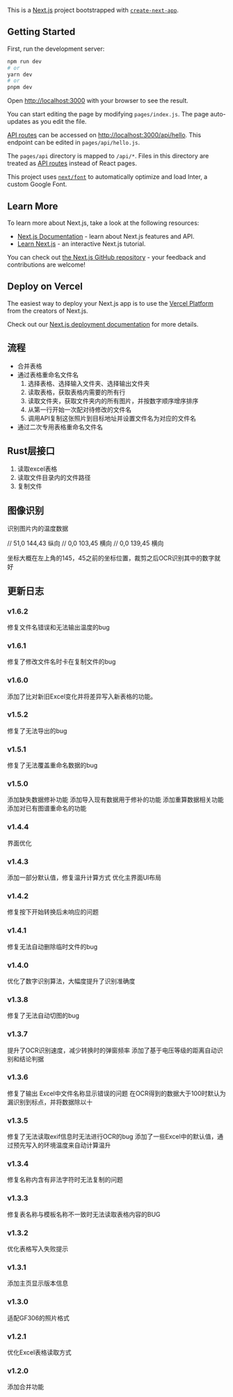 This is a [Next.js](https://nextjs.org/) project bootstrapped with [`create-next-app`](https://github.com/vercel/next.js/tree/canary/packages/create-next-app).

## Getting Started

First, run the development server:

```bash
npm run dev
# or
yarn dev
# or
pnpm dev
```

Open [http://localhost:3000](http://localhost:3000) with your browser to see the result.

You can start editing the page by modifying `pages/index.js`. The page auto-updates as you edit the file.

[API routes](https://nextjs.org/docs/api-routes/introduction) can be accessed on [http://localhost:3000/api/hello](http://localhost:3000/api/hello). This endpoint can be edited in `pages/api/hello.js`.

The `pages/api` directory is mapped to `/api/*`. Files in this directory are treated as [API routes](https://nextjs.org/docs/api-routes/introduction) instead of React pages.

This project uses [`next/font`](https://nextjs.org/docs/basic-features/font-optimization) to automatically optimize and load Inter, a custom Google Font.

## Learn More

To learn more about Next.js, take a look at the following resources:

- [Next.js Documentation](https://nextjs.org/docs) - learn about Next.js features and API.
- [Learn Next.js](https://nextjs.org/learn) - an interactive Next.js tutorial.

You can check out [the Next.js GitHub repository](https://github.com/vercel/next.js/) - your feedback and contributions are welcome!

## Deploy on Vercel

The easiest way to deploy your Next.js app is to use the [Vercel Platform](https://vercel.com/new?utm_medium=default-template&filter=next.js&utm_source=create-next-app&utm_campaign=create-next-app-readme) from the creators of Next.js.

Check out our [Next.js deployment documentation](https://nextjs.org/docs/deployment) for more details.

## 流程
- 合并表格
- 通过表格重命名文件名
    1. 选择表格、选择输入文件夹、选择输出文件夹
    2. 读取表格，获取表格内需要的所有行
    3. 读取文件夹，获取文件夹内的所有图片，并按数字顺序增序排序
    4. 从第一行开始一次配对待修改的文件名
    5. 调用API复制这张照片到目标地址并设置文件名为对应的文件名
- 通过二次专用表格重命名文件名

## Rust层接口
1. 读取excel表格
2. 读取文件目录内的文件路径
3. 复制文件

## 图像识别
识别图片内的温度数据

// 51,0 144,43 纵向
// 0,0 103,45 横向
// 0,0 139,45 横向

坐标大概在左上角的145，45之前的坐标位置，裁剪之后OCR识别其中的数字就好

## 更新日志

### v1.6.2
修复文件名错误和无法输出温度的bug
### v1.6.1
修复了修改文件名时卡在复制文件的bug
### v1.6.0
添加了比对新旧Excel变化并将差异写入新表格的功能。
### v1.5.2
修复了无法导出的bug
### v1.5.1
修复了无法覆盖重命名数据的bug
### v1.5.0
添加缺失数据修补功能
添加导入现有数据用于修补的功能
添加重算数据相关功能
添加对已有图谱重命名的功能
### v1.4.4
界面优化
### v1.4.3
添加一部分默认值，修复温升计算方式
优化主界面UI布局
### v1.4.2
修复按下开始转换后未响应的问题
### v1.4.1
修复无法自动删除临时文件的bug
### v1.4.0
优化了数字识别算法，大幅度提升了识别准确度
### v1.3.8
修复了无法自动切图的bug
### v1.3.7
提升了OCR识别速度，减少转换时的弹窗频率
添加了基于电压等级的距离自动识别和结论判据
### v1.3.6
修复了输出 Excel中文件名称显示错误的问题
在OCR得到的数据大于100时默认为漏识别到标点，并将数据除以十
### v1.3.5
修复了无法读取exif信息时无法进行OCR的bug
添加了一些Excel中的默认值，通过预先写入的环境温度来自动计算温升
### v1.3.4
修复名称内含有非法字符时无法复制的问题
### v1.3.3
修复表名称与模板名称不一致时无法读取表格内容的BUG
### v1.3.2
优化表格写入失败提示
### v1.3.1
添加主页显示版本信息
### v1.3.0
适配GF306的照片格式
### v1.2.1
优化Excel表格读取方式
### v1.2.0
添加合并功能
